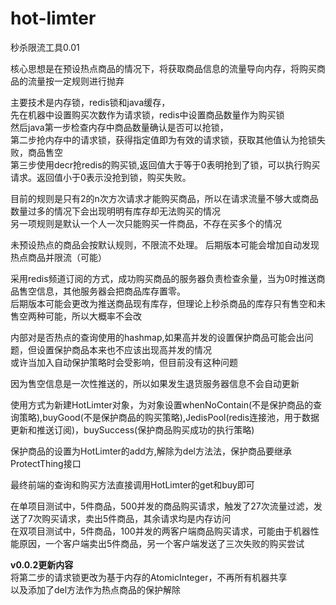 # hot-limter
秒杀限流工具0.01

核心思想是在预设热点商品的情况下，将获取商品信息的流量导向内存，将购买商品的流量按一定规则进行抛弃

主要技术是内存锁，redis锁和java缓存，
<br/>先在机器中设置购买次数作为请求锁，redis中设置商品数量作为购买锁
<br/>然后java第一步检查内存中商品数量确认是否可以抢锁，
<br/>第二步抢内存中的请求锁，获得指定值即为有效的请求锁，获取其他值认为抢锁失败，商品售空
<br/>第三步使用decr抢redis的购买锁,返回值大于等于0表明抢到了锁，可以执行购买请求。返回值小于0表示没抢到锁，购买失败。

目前的规则是只有2的n次方次请求才能购买商品，所以在请求流量不够大或商品数量过多的情况下会出现明明有库存却无法购买的情况
<br/>另一项规则是默认一个人一次只能购买一件商品，不存在买多个的情况

未预设热点的商品会按默认规则，不限流不处理。
后期版本可能会增加自动发现热点商品并限流（可能）

采用redis频道订阅的方式，成功购买商品的服务器负责检查余量，当为0时推送商品售空信息，其他服务器会把商品库存置零。
<br/>后期版本可能会更改为推送商品现有库存，但理论上秒杀商品的库存只有售空和未售空两种可能，所以大概率不会改

内部对是否热点的查询使用的hashmap,如果高并发的设置保护商品可能会出问题，但设置保护商品本来也不应该出现高并发的情况
<br/>或许当加入自动保护策略时会受影响，但目前没有这种问题

因为售空信息是一次性推送的，所以如果发生退货服务器信息不会自动更新

使用方式为新建HotLimter对象，为对象设置whenNoContain(不是保护商品的查询策略),buyGood(不是保护商品的购买策略),JedisPool(redis连接池，用于数据更新和推送订阅)，buySuccess(保护商品购买成功的执行策略)

保护商品的设置为HotLimter的add方,解除为del方法法，保护商品要继承ProtectThing接口

最终前端的查询和购买方法直接调用HotLimter的get和buy即可

在单项目测试中，5件商品，500并发的商品购买请求，触发了27次流量过滤，发送了7次购买请求，卖出5件商品，其余请求均是内存访问
<br/>在双项目测试中，5件商品，100并发的两客户端商品购买请求，可能由于机器性能原因，一个客户端卖出5件商品，另一个客户端发送了三次失败的购买尝试

**v0.0.2更新内容**
<br/>将第二步的请求锁更改为基于内存的AtomicInteger，不再所有机器共享
<br/>以及添加了del方法作为热点商品的保护解除